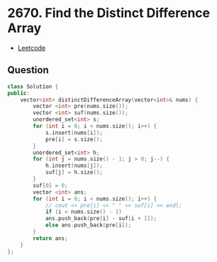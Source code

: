 # 2670. Find the Distinct Difference Array
- [Leetcode](https://leetcode.com/problems/find-the-distinct-difference-array/description/)
## Question
```cpp
class Solution {
public:
    vector<int> distinctDifferenceArray(vector<int>& nums) {
        vector <int> pre(nums.size());
        vector <int> suf(nums.size());
        unordered_set<int> s;
        for (int i = 0; i < nums.size(); i++) {
            s.insert(nums[i]);
            pre[i] = s.size();
        }
        unordered_set<int> h;
        for (int j = nums.size() - 1; j > 0; j--) {
            h.insert(nums[j]);
            suf[j] = h.size();
        }
        suf[0] = 0;
        vector <int> ans;
        for (int i = 0; i < nums.size(); i++) {
            // cout << pre[i] << " " << suf[i] << endl;
            if (i < nums.size() - 1)
            ans.push_back(pre[i] - suf[i + 1]);
            else ans.push_back(pre[i]);
        }
        return ans;
    }
};
```
